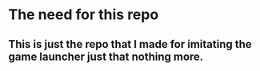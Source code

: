 # The need for this repo  

## This is just the repo that I made for imitating the game launcher just that nothing more.
